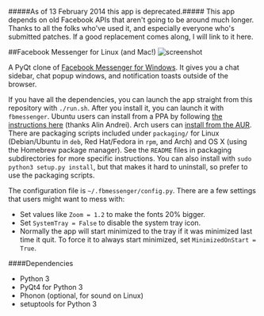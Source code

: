 #####As of 13 February 2014 this app is deprecated.#####
This app depends on old Facebook APIs that aren't going to be around much
longer.  Thanks to all the folks who've used it, and especially everyone who's
submitted patches. If a good replacement comes along, I will link to it here.

##Facebook Messenger for Linux (and Mac!)
![screenshot](https://github.com/oconnor663/fbmessenger/raw/master/resources/screenshot.png)

A PyQt clone of [Facebook Messenger for
Windows](https://www.facebook.com/about/messenger). It gives you a chat
sidebar, chat popup windows, and notification toasts outside of the browser.

If you have all the dependencies, you can launch the app straight from this
repository with `./run.sh`. After you install it, you can launch it with
`fbmessenger`. Ubuntu users can install from a PPA by following [the
instructions
here](http://www.webupd8.org/2013/04/fbmessenger-stand-alone-facebook.html)
(thanks Alin Andrei). Arch users can [install from the
AUR](https://aur.archlinux.org/packages/fbmessenger-git/).  There are packaging
scripts included under `packaging/` for Linux (Debian/Ubuntu in `deb`, Red
Hat/Fedora in `rpm`, and Arch) and OS X (using the Homebrew package manager).
See the `README` files in packaging subdirectories for more specific
instructions. You can also install with `sudo python3 setup.py install`, but
that makes it hard to uninstall, so prefer to use the packaging scripts.

The configuration file is `~/.fbmessenger/config.py`. There are a few settings
that users might want to mess with:

* Set values like `Zoom = 1.2` to make the fonts 20% bigger.
* Set `SystemTray = False` to disable the system tray icon.
* Normally the app will start minimized to the tray if it was minimized last
  time it quit. To force it to always start minimized, set `MinimizedOnStart =
  True`.

####Dependencies
* Python 3
* PyQt4 for Python 3
* Phonon (optional, for sound on Linux)
* setuptools for Python 3

